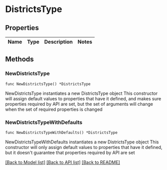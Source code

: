 # DistrictsType

## Properties

Name | Type | Description | Notes
------------ | ------------- | ------------- | -------------

## Methods

### NewDistrictsType

`func NewDistrictsType() *DistrictsType`

NewDistrictsType instantiates a new DistrictsType object
This constructor will assign default values to properties that have it defined,
and makes sure properties required by API are set, but the set of arguments
will change when the set of required properties is changed

### NewDistrictsTypeWithDefaults

`func NewDistrictsTypeWithDefaults() *DistrictsType`

NewDistrictsTypeWithDefaults instantiates a new DistrictsType object
This constructor will only assign default values to properties that have it defined,
but it doesn't guarantee that properties required by API are set


[[Back to Model list]](../README.md#documentation-for-models) [[Back to API list]](../README.md#documentation-for-api-endpoints) [[Back to README]](../README.md)


